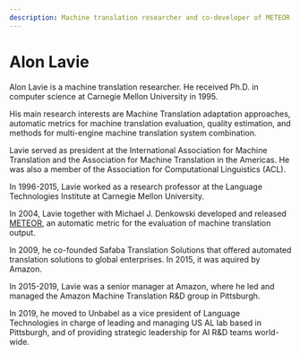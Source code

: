 ```yaml
---
description: Machine translation researcher and co-developer of METEOR
---
```

# Alon Lavie
Alon Lavie is a machine translation researcher. He received Ph.D. in computer science at Carnegie Mellon University in 1995. 

His main research interests are Machine Translation adaptation approaches, automatic metrics for machine translation 
evaluation, quality estimation, and methods for multi-engine machine translation system combination.

Lavie served as president at the International Association for Machine Translation and the Association for Machine 
Translation in the Americas. He was also a member of the Association for Computational Linguistics (ACL).  

In 1996-2015, Lavie worked as a research professor at the Language Technologies Institute at Carnegie Mellon University.

In 2004, Lavie together with Michael J. Denkowski developed and released [METEOR](/metric/meteor.md), an automatic metric 
for the evaluation of machine translation output. 

In 2009, he co-founded Safaba Translation Solutions that offered automated translation solutions to global enterprises. 
In 2015, it was aquired by Amazon. 

In 2015-2019, Lavie was a senior manager at Amazon, where he led and managed the Amazon Machine Translation R&D group in Pittsburgh. 

In 2019, he moved to Unbabel as a vice president of Language Technologies in charge of leading and managing US AL lab based in Pittsburgh, 
and of providing strategic leadership for AI R&D teams world-wide.  
